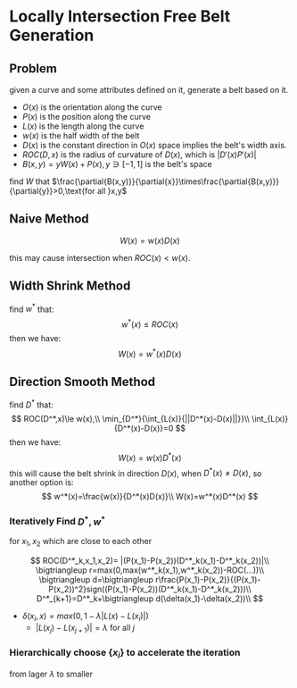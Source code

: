# Locally Intersection Free Belt Generation
## Problem
given a curve and some attributes defined on it, generate a belt based on it.
- $O(x)$ is the orientation along the curve
- $P(x)$ is the position along the curve
- $L(x)$ is the length along the curve
- $w(x)$ is the half width of the belt
- $D(x)$ is the constant direction in $O(x)$ space implies the belt's width axis.
- $ROC(D,x)$ is the radius of curvature of $D(x)$, which is $|D'(x)P'(x)|$
- $B(x,y)=yW(x)+P(x),y\ni [-1,1]$ is the belt's space
  
find $W$ that $\frac{\partial{B(x,y)}}{\partial{x}}\times\frac{\partial{B(x,y)}}{\partial{y}}>0,\text{for all }x,y$ 
## Naive Method
$$W(x)=w(x)D(x)$$

this may cause intersection when $ROC(x)<w(x)$.
## Width Shrink Method
find $w^*$ that:
$$w^*(x)\le ROC(x)$$
then we have:
$$W(x)=w^*(x)D(x)$$
## Direction Smooth Method
find $D^*$ that:
$$
ROC(D^*,x)\le w(x),\\
\min_{D^*}{\int_{L(x)}{||D^*(x)-D(x)||}}\\
\int_{L(x)}{D^*(x)-D(x)}=0
$$
then we have:
$$W(x)=w(x)D^*(x)$$
this will cause the belt shrink in direction $D(x)$, when $D^*(x)\ne D(x)$, so another option is:
$$
w^*(x)=\frac{w(x)}{D^*(x)D(x)}\\
W(x)=w^*(x)D^*(x)
$$
### Iteratively Find $D^*,w^*$
for $x_1,x_2$ which are close to each other

$$
ROC(D^*_k,x_1,x_2)= |(P(x_1)-P(x_2))(D^*_k(x_1)-D^*_k(x_2))|\\
\bigtriangleup r=max(0,max(w^*_k(x_1),w^*_k(x_2))-ROC(...))\\
\bigtriangleup d=\bigtriangleup r\frac{P(x_1)-P(x_2)}{(P(x_1)-P(x_2))^2}sign((P(x_1)-P(x_2))(D^*_k(x_1)-D^*_k(x_2)))\\
D^*_{k+1}=D^*_k+\bigtriangleup d(\delta(x_1)-\delta(x_2))\\
$$
- $\delta(x_i,x)=max(0,1- \lambda|L(x)-L(x_i)|)$
  - $|L(x_j)-L(x_{j+1})|=\lambda\text{ for all }j$
### Hierarchically choose $\{x_i\}$ to accelerate the iteration 
from lager $\lambda$ to smaller

